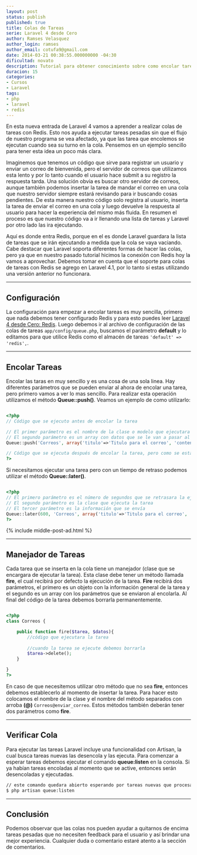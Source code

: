```yaml
---
layout: post
status: publish
published: true
title: Colas de Tareas
serie: Laravel 4 desde Cero
author: Ramses Velasquez
author_login: ramses
author_email: cotufa9@gmail.com
date: 2014-03-21 00:38:55.000000000 -04:30
dificultad: novato
description: Tutorial para obtener conocimiento sobre como encolar tareas con Laravel 4 y Redis
duracion: 15
categories:
- Cursos
- Laravel
tags:
- php
- laravel
- redis
---
```

<p>En esta nueva entrada de Laravel 4 vamos a aprender a realizar colas de tareas con Redis. Esto nos ayuda a ejecutar tareas pesadas sin que el flujo de nuestro programa se vea afectado, ya que las tarea que encolemos se ejecutan cuando sea su turno en la cola. Pensemos en un ejemplo sencillo para tener esta idea un poco más clara.</p>

<p>Imaginemos que tenemos un código que sirve para registrar un usuario y enviar un correo de bienvenida, pero el servidor de correos que utilizamos esta lento y por lo tanto cuando el usuario hace submit a su registro la respuesta tarda. Una solución obvia es buscar otro servidor de correos, aunque también podemos insertar la tarea de mandar el correo en una cola que nuestro servidor siempre estará revisando para ir buscando cosas pendientes. De esta manera nuestro código solo registra al usuario, inserta la tarea de enviar el correo en una cola y luego devuelve la respuesta al usuario para hacer la experiencia del mismo más fluida. En resumen el proceso es que nuestro código va a ir llenando una lista de tareas y Laravel por otro lado las ira ejecutando.</p>

<p>Aquí es donde entra Redis, porque en el es donde Laravel guardara la lista de tareas que se irán ejecutando a medida que la cola se vaya vaciando. Cabe destacar que Laravel soporta diferentes formas de hacer las colas, pero ya que en nuestro pasado tutorial hicimos la conexión con Redis hoy la vamos a aprovechar. Debemos tomar en cuenta que el soporte para colas de tareas con Redis se agrego en Laravel 4.1, por lo tanto si estas utilizando una versión anterior no funcionara.</p>

<hr />

<h2>Configuración</h2>

<p>La configuración para empezar a encolar tareas es muy sencilla, primero que nada debemos tener configurado Redis y para esto puedes leer <a href="http://codehero.co/laravel-4-desde-cero-redis/">Laravel 4 desde Cero: Redis</a>. Luego debemos ir al archivo de configuración de las colas de tareas <code>app/config/queue.php</code>, buscamos el parámetro <strong>default</strong> y lo editamos para que utilice Redis como el almacén de tareas <code>'default' =&gt; 'redis',</code>.</p>

<hr />

<h2>Encolar Tareas</h2>

<p>Encolar las taras en muy sencillo y es una cosa de una sola linea. Hay diferentes parámetros que se pueden enviar al ahora de encolar una tarea, pero primero vamos a ver lo mas sencillo. Para realizar esta operación utilizamos el método <strong>Queue::push()</strong>. Veamos un ejemplo de como utilizarlo:</p>

```php

<?php
// Código que se ejecuto antes de encolar la tarea

// El primer parámetro es el nombre de la clase o modelo que ejecutara la tarea
// El segundo parámetro es un array con datos que se le van a pasar al método que ejecute la tarea
Queue::push('Correos', array('titulo'=>'Titulo para el correo', 'contenido'=>'contenido del correo'));

// Código que se ejecuta después de encolar la tarea, pero como se esta insertando en una cola entonces no se pierde tiempo comparado con el envío de un correo
?>

```

<p>Si necesitamos ejecutar una tarea pero con un tiempo de retraso podemos utilizar el método <strong>Queue::later()</strong>.</p>

```php

<?php
// El primero parámetro es el número de segundos que se retrasara la ejecución de la tarea en la cola 
// El segundo parámetro es la clase que ejecuta la tarea
// El tercer parámetro es la información que se envía
Queue::later(600, 'Correos', array('titulo'=>'Titulo para el correo', 'contenido'=>'contenido del correo'));
?>

```

{% include middle-post-ad.html %} 
<hr />

<h2>Manejador de Tareas</h2>

<p>Cada tarea que se inserta en la cola tiene un manejador (clase que se encargara de ejecutar la tarea). Esta clase debe tener un método llamada <strong>fire</strong>, el cual recibirá por defecto la ejecución de la tarea. <strong>Fire</strong> recibirá dos parámetros, el primero es un objeto con la información general de la tarea y el segundo es un array con los parámetros que se enviaron al encolarla. Al final del código de la tarea debemos borrarla permanentemente.</p>

```php

<?php
class Correos {

    public function fire($tarea, $datos){
        //código que ejecutara la tarea
        
        //cuando la tarea se ejecute debemos borrarla
        $tarea->delete();        
    }

}
?>

```

<p>En caso de que necesitemos utilizar otro método que no sea <strong>fire</strong>, entonces debemos establecerlo al momento de insertar la tarea. Para hacer esto colocamos el nombre de la clase y el nombre del método separados con arroba <strong>(@)</strong> <code>Correos@enviar_correo</code>. Estos métodos también deberán tener dos parámetros como <strong>fire</strong>.</p>

<hr />

<h2>Verificar Cola</h2>

<p>Para ejecutar las tareas Laravel incluye una funcionalidad con Artisan, la cual busca tareas nuevas las desencola y las ejecuta. Para comenzar a esperar tareas debemos ejecutar el comando <strong>queue:listen</strong> en la consola. Si ya habían tareas encoladas al momento que se active, entonces serán desencoladas y ejecutadas.</p>

```sh
// este comando quedara abierto esperando por tareas nuevas que procesar
$ php artisan queue:listen
```

<hr />

<h2>Conclusión</h2>

<p>Podemos observar que las colas nos pueden ayudar a quitarnos de encima tareas pesadas que no necesiten feedback para el usuario y así brindar una mejor experiencia. Cualquier duda o comentario estaré atento a la sección de comentarios.</p>
